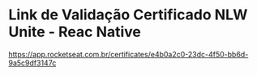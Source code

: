 # Link de Validação Certificado NLW Unite - Reac Native
<https://app.rocketseat.com.br/certificates/e4b0a2c0-23dc-4f50-bb6d-9a5c9df3147c>
